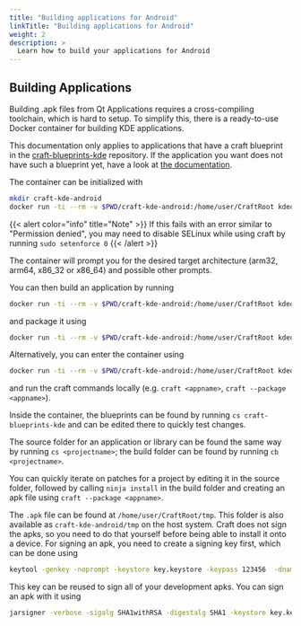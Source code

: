 ```yaml
---
title: "Building applications for Android"
linkTitle: "Building applications for Android"
weight: 2
description: >
  Learn how to build your applications for Android
---
```


## Building Applications

Building .apk files from Qt Applications requires a cross-compiling toolchain, which is hard to setup. To simplify this, there is a ready-to-use Docker container for building KDE applications.

This documentation only applies to applications that have a craft blueprint in the [craft-blueprints-kde](https://invent.kde.org/packaging/craft-blueprints-kde) repository. If the application you want does not have such a blueprint yet, have a look at [the documentation](https://community.kde.org/Craft/Blueprints).

The container can be initialized with
```bash
mkdir craft-kde-android
docker run -ti --rm -v $PWD/craft-kde-android:/home/user/CraftRoot kdeorg/android-sdk craft-bootstrap
```

{{< alert color="info" title="Note" >}}
If this fails with an error similar to "Permission denied", you may need to disable SELinux while using craft by running `sudo setenforce 0`
{{< /alert >}}

The container will prompt you for the desired target architecture (arm32, arm64, x86_32 or x86_64) and possible other prompts.

You can then build an application by running

```bash
docker run -ti --rm -v $PWD/craft-kde-android:/home/user/CraftRoot kdeorg/android-sdk craft <appname>
```

and package it using

```bash
docker run -ti --rm -v $PWD/craft-kde-android:/home/user/CraftRoot kdeorg/android-sdk craft --package <appname>
```

Alternatively, you can enter the container using

```bash
docker run -ti --rm -v $PWD/craft-kde-android:/home/user/CraftRoot kdeorg/android-sdk bash
```

and run the craft commands locally (e.g. `craft <appname>`, `craft --package <appname>`).

Inside the container, the blueprints can be found by running `cs craft-blueprints-kde` and can be edited there to quickly test changes.

The source folder for an application or library can be found the same way by running `cs <projectname>`; the build folder can be found by running `cb <projectname>`.

You can quickly iterate on patches for a project by editing it in the source folder, followed by calling `ninja install` in the build folder and creating an apk file using `craft --package <appname>`.

The `.apk` file can be found at `/home/user/CraftRoot/tmp`. This folder is also available as `craft-kde-android/tmp` on the host system. Craft does not sign the apks, so you need to do that yourself before being able to install it onto a device. For signing an apk, you need to create a signing key first, which can be done using

```bash
keytool -genkey -noprompt -keystore key.keystore -keypass 123456  -dname "CN=None, OU=None, O=None, L=None, S=None, C=XY" -alias mykey -keyalg RSA -keysize 2048 -validity 10000 -storepass 123456
```

This key can be reused to sign all of your development apks. You can sign an apk with it using

```bash
jarsigner -verbose -sigalg SHA1withRSA -digestalg SHA1 -keystore key.keystore <app>.apk mykey -keypass 123456 -storepass 123456
```
